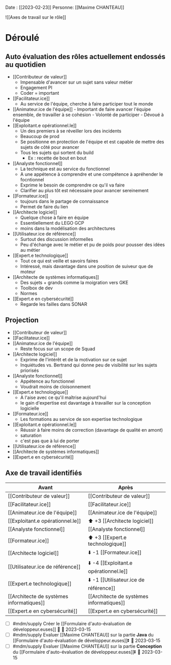  Date : [[2023-02-23]]
Personne: [[Maxime CHANTEAU]]

![[Axes de travail sur le rôle]]
# Déroulé

## Auto évaluation des rôles actuellement endossés au quotidien

- [[Contributeur de valeur]]
	- Impensable d'avancer sur un sujet sans valeur métier
	- Engagement PI
	- Coder  = important
- [[Facilitateur.ice]] 
	- Au service de l'équipe, cherche à faire participer tout le monde
- [[Animateur.ice de l'équipe]] 
		- Important de faire avancer l'équipe ensemble, de travailler à se cohésion
		- Volonté de participer
		- Dévoué à l'équipe
- [[Exploitant.e opérationnel.le]]
	- Un des premiers à se réveiller lors des incidents
	- Beaucoup de prod
	- Se positionne en protection de l'équipe et est capable de mettre des sujets de côté pour avancer
	- Tous les sujets qui sortent du build
		- Ex : recette de bout en bout
- [[Analyste fonctionnel]]
	- La technique est au service du fonctionnel
	- A une appétence à comprendre et une compétence à apréhender le focntionnel
	- Exprime le besoin de comprendre ce qu'il va faire
	- Clarifier au plus tôt est nécessaire pour avancer sereinement
- [[Formateur.ice]] 
	- toujours dans le partage de connaissance
	- Permet de faire du lien
- [[Architecte logiciel]]
	- Quelque chose à faire en équipe
	- Essentiellement du LEGO GCP
	- moins dans la modélisation des architectures
- [[Utilisateur.ice de référence]]
	- Surtout des discussion informelles
	- Peu d'échange avec le métier et pu de poids pour pousser des idées au métier
- [[Expert.e technologique]]
	- Tout ce qui est veille et savoirs faires
	- Intéressé, mais davantage dans une position de suiveur que de moteur
- [[Architecte de systèmes informatiques]]  
	- Des sujets + grands comme la moigration vers GKE
	- Toolbox de dev
	- Normes
- [[Expert.e en cybersécurité]]
	- Regarde les failles dans SONAR

## Projection

- [[Contributeur de valeur]]
- [[Facilitateur.ice]]
- [[Animateur.ice de l'équipe]]
	- Reste focus sur un scope de Squad
- [[Architecte logiciel]]
	- Exprime de l'intérêt et de la motivation sur ce sujet
	- Inquiétudes vs. Bertrand qui donne peu de visibilité sur les sujets priorisés
- [[Analyste fonctionnel]] 
	- Appétence au fonctionnel
	- Voudrait moins de cloisonnement
- [[Expert.e technologique]]  
	- A l'aise avec ce qu'il maîtrise aujourd'hui
	- le gain d'expertise est davantage à travailler sur la conception logicielle
- [[Formateur.ice]]
	- Les formations au service de son expertise technologique
- [[Exploitant.e opérationnel.le]]
	- Réussir à faire moins de correction (davantage de qualité en amont)
	- saturation
	- c'est pas que à lui de porter 
- [[Utilisateur.ice de référence]]  
- [[Architecte de systèmes informatiques]]  
- [[Expert.e en cybersécurité]]

## Axe de travail identifiés
  
| Avant                                    | Après                                          |  
| ---------------------------------------- | ---------------------------------------------- |  
| [[Contributeur de valeur]]               | [[Contributeur de valeur]]                |  
| [[Facilitateur.ice]]                     | [[Facilitateur.ice]]                      |  
| [[Animateur.ice de l'équipe]]            | [[Animateur.ice de l'équipe]] |  
| [[Exploitant.e opérationnel.le]]         | ⬆️️ +3 [[Architecte logiciel]]                   |     |  
| [[Analyste fonctionnel]]                 | [[Analyste fonctionnel]]                  |  
| [[Formateur.ice]]                        | ⬆️ +3 [[Expert.e technologique]]                |  
| [[Architecte logiciel]]                  | ⬇️ -1 [[Formateur.ice]]                         |  
| [[Utilisateur.ice de référence]]         | ⬇️ -4 [[Exploitant.e opérationnel.le]]          |  
| [[Expert.e technologique]]               | ⬇️ -1 [[Utilisateur.ice de référence]]          |  
| [[Architecte de systèmes informatiques]] | [[Architecte de systèmes informatiques]]  |  
| [[Expert.e en cybersécurité]]            | [[Expert.e en cybersécurité]]             |

- [ ] #mdm/supply Créer le [[Formulaire d'auto-évaluation de développeur.euses]] 🔽  📅 2023-03-15 
- [ ] #mdm/supply Evaluer [[Maxime CHANTEAU]] sur la partie **Java** du [[Formulaire d'auto-évaluation de développeur.euses]]⏬  📅 2023-03-15 
- [ ] #mdm/supply Evaluer [[Maxime CHANTEAU]] sur la partie **Conception** du [[Formulaire d'auto-évaluation de développeur.euses]]⏬  📅 2023-03-15 